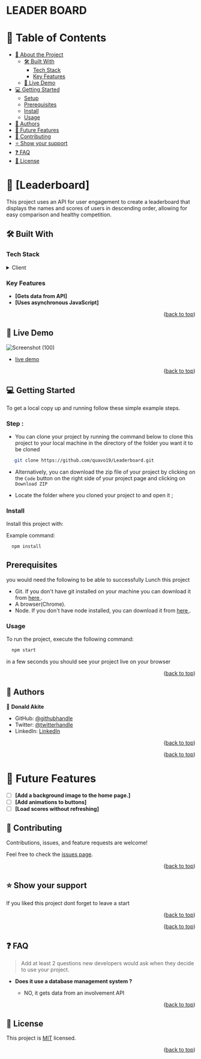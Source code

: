# LEADER BOARD
<a name="readme-top"></a>



<div align="center">

</div>

# 📗 Table of Contents

- [📖 About the Project](#about-project)
  - [🛠 Built With](#built-with)
    - [Tech Stack](#tech-stack)
    - [Key Features](#key-features)
  - [🚀 Live Demo](#live-demo)
- [💻 Getting Started](#getting-started)
  - [Setup](#setup)
  - [Prerequisites](#prerequisites)
  - [Install](#install)
  - [Usage](#usage)
- [👥 Authors](#authors)
- [🔭 Future Features](#future-features)
- [🤝 Contributing](#contributing)
- [⭐️ Show your support](#support)
- [❓ FAQ](#faq)
- [📝 License](#license)


# 📖 [Leaderboard] <a name="about-project"></a>

This project uses an API for user engagement to create a leaderboard that displays the names and scores of users in descending order, allowing for easy comparison and healthy competition.


## 🛠 Built With <a name="built-with"></a>

### Tech Stack <a name="tech-stack"></a>

<details>
  <summary>Client</summary>
  <ul>
    <li>HTML</li>
    <li>CSS</li>
    <li>JavaScript</li>
  </ul>
</details>

### Key Features <a name="key-features"></a>


- **[Gets data from API]**
- **[Uses asynchronous JavaScript]**

<p align="right">(<a href="#readme-top">back to top</a>)</p>

## 🚀 Live Demo <a name="live-demo"></a>
![Screenshot (100)](https://user-images.githubusercontent.com/87555548/219957051-e135b284-dbbf-4a64-a22a-e532e9d1c06f.png)


- [live demo](https://quavo19.github.io/Leaderboard/dist)

<p align="right">(<a href="#readme-top">back to top</a>)</p>

## 💻 Getting Started <a name="getting-started"></a>

To get a local copy up and running follow these simple example steps.
### Step <a name="setup">:
-  You can clone your project by running the command below to clone this project to your local machine in the directory of the folder you want it to be cloned
 ```sh
    git clone https://github.com/quavo19/Leaderboard.git
 ```
- Alternatively, you can download the zip file of your project by clicking on the `Code` button on the right side of your project page and clicking on `Download ZIP`

- Locate the folder where you cloned your project to and open it ;
### Install

Install this project with:

Example command:

```sh
  npm install
```
## Prerequisites  <a name="prerequisites"></a>
you would need the following to be able to successfully Lunch this project
- Git. If you don't have git installed on your machine you can download it from [here ](https://git-scm.com/downloads).
- A browser(Chrome).
- Node.  If you don't have node installed, you can download it from [here ](https://nodejs.org/en/download/).

### Usage

To run the project, execute the following command:

```sh
  npm start
```
in a few seconds you should see your project live on your browser

<p align="right">(<a href="#readme-top">back to top</a>)</p>

## 👥 Authors <a name="authors"></a>



👤 **Donald Akite**

- GitHub: [@githubhandle](https://github.com/quavo19)
- Twitter: [@twitterhandle](https://twitter.com/DonaldAkite)
- LinkedIn: [LinkedIn](https://www.linkedin.com/in/donald-akite-299a31222/)


<p align="right">(<a href="#readme-top">back to top</a>)</p>


<p align="right">(<a href="#readme-top">back to top</a>)</p>

# 🔭 Future Features <a name="future-features"></a>

- [ ] **[Add a background image to the home page.]**
- [ ] **[Add animations to buttons]**
- [ ] **[Load scores without refreshing]**

## 🤝 Contributing <a name="contributing"></a>

Contributions, issues, and feature requests are welcome!

Feel free to check the [issues page](../../issues/).

<p align="right">(<a href="#readme-top">back to top</a>)</p>


## ⭐️ Show your support <a name="support"></a>

If you liked this project dont forget to leave a start 

<p align="right">(<a href="#readme-top">back to top</a>)</p>

<p align="right">(<a href="#readme-top">back to top</a>)</p>


## ❓ FAQ <a name="faq"></a>

> Add at least 2 questions new developers would ask when they decide to use your project.

- **Does it use a database management system ?**

  - NO, it gets data from an involvement API


<p align="right">(<a href="#readme-top">back to top</a>)</p>

## 📝 License <a name="license"></a>

This project is [MIT](./LICENSE) licensed.


<p align="right">(<a href="#readme-top">back to top</a>)</p>
